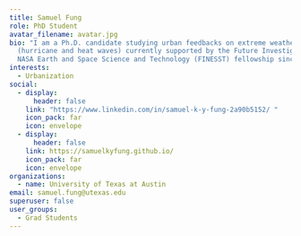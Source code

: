 ```yaml
---
title: Samuel Fung
role: PhD Student
avatar_filename: avatar.jpg
bio: "I am a Ph.D. candidate studying urban feedbacks on extreme weather
  (hurricane and heat waves) currently supported by the Future Investigator in
  NASA Earth and Space Science and Technology (FINESST) fellowship since 2020. "
interests:
  - Urbanization
social:
  - display:
      header: false
    link: "https://www.linkedin.com/in/samuel-k-y-fung-2a90b5152/ "
    icon_pack: far
    icon: envelope
  - display:
      header: false
    link: https://samuelkyfung.github.io/
    icon_pack: far
    icon: envelope
organizations:
  - name: University of Texas at Austin
email: samuel.fung@utexas.edu
superuser: false
user_groups:
  - Grad Students
---
```

